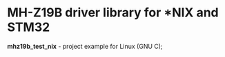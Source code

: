 # MH-Z19B driver library for *NIX and STM32

**mhz19b_test_nix** - project example for Linux (GNU C);


